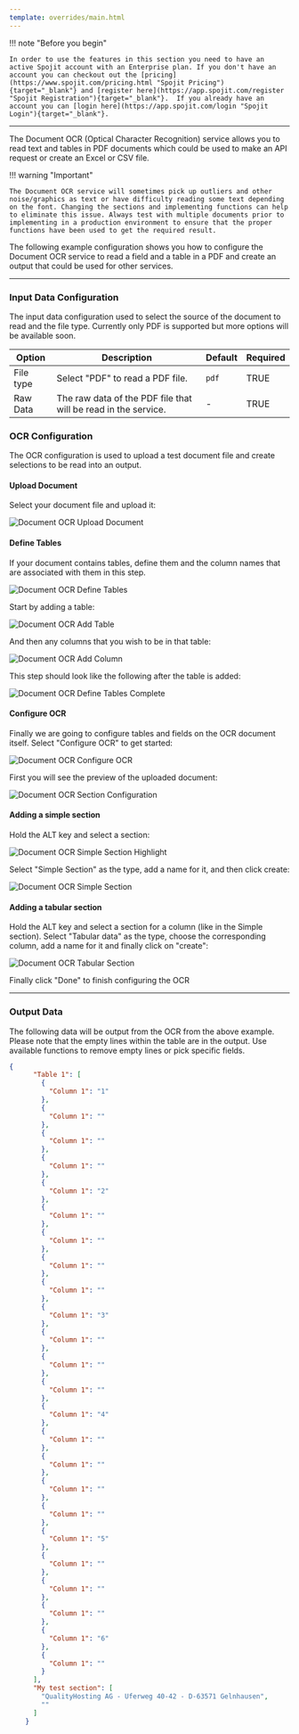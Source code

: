 ```yaml
---
template: overrides/main.html
---
```

!!! note "Before you begin" 

    In order to use the features in this section you need to have an active Spojit account with an Enterprise plan. If you don't have an account you can checkout out the [pricing](https://www.spojit.com/pricing.html "Spojit Pricing"){target="_blank"} and [register here](https://app.spojit.com/register "Spojit Registration"){target="_blank"}.  If you already have an account you can [login here](https://app.spojit.com/login "Spojit Login"){target="_blank"}.
___
 
The Document OCR (Optical Character Recognition) service allows you to read text and tables in PDF documents which could be used to make an API request or create an Excel or CSV file.

!!! warning "Important"

    The Document OCR service will sometimes pick up outliers and other noise/graphics as text or have difficulty reading some text depending on the font. Changing the sections and implementing functions can help to eliminate this issue. Always test with multiple documents prior to implementing in a production environment to ensure that the proper functions have been used to get the required result.

The following example configuration shows you how to configure the Document OCR service to read a field and a table in a PDF and create an output that could be used for other services.
___
### Input Data Configuration

The input data configuration used to select the source of the document to read and the file type.  Currently only PDF is supported but more options will be available soon.

| Option | Description | Default | Required |
| ----------- | ----------- | ----------- | ----------- |
| File type | Select "PDF" to read a PDF file. | `pdf` | TRUE |
| Raw Data | The raw data of the PDF file that will be read in the service. | - | TRUE |

### OCR Configuration

The OCR configuration is used to upload a test document file and create selections to be read into an output.

#### Upload Document

Select your document file and upload it:

![Document OCR Upload Document](/assets/images/services/document-ocr/document-ocr-upload-document.png "Document OCR Upload Document")

#### Define Tables

If your document contains tables, define them and the column names that are associated with them in this step. 

![Document OCR Define Tables](/assets/images/services/document-ocr/document-ocr-define-tables.png "Document OCR Define Tables")

Start by adding a table:

![Document OCR Add Table](/assets/images/services/document-ocr/document-ocr-add-table.png "Document OCR Add Table")

And then any columns that you wish to be in that table:

![Document OCR Add Column](/assets/images/services/document-ocr/document-ocr-add-column.png "Document OCR Add Column")

This step should look like the following after the table is added:

![Document OCR Define Tables Complete](/assets/images/services/document-ocr/document-ocr-define-tables-complete.png "Document OCR Define Tables Complete")


#### Configure OCR

Finally we are going to configure tables and fields on the OCR document itself.  Select "Configure OCR" to get started:

![Document OCR Configure OCR](/assets/images/services/document-ocr/document-ocr-configure-ocr.png "Document OCR Configure OCR")

First you will see the preview of the uploaded document:

![Document OCR Section Configuration](/assets/images/services/document-ocr/document-ocr-section-configuration.png "Document OCR Section Configuration")

#### Adding a simple section

Hold the ALT key and select a section:

![Document OCR Simple Section Highlight](/assets/images/services/document-ocr/document-ocr-simple-section-highlight.png "Document OCR Simple Section Highlight")

Select "Simple Section" as the type, add a name for it, and then click create:

![Document OCR Simple Section](/assets/images/services/document-ocr/document-ocr-simple-section.png "Document OCR Simple Section")

#### Adding a tabular section

Hold the ALT key and select a section for a column (like in the Simple section). Select "Tabular data" as the type, choose the corresponding column, add a name for it and finally click on "create":

![Document OCR Tabular Section](/assets/images/services/document-ocr/document-ocr-tabular-section.png "Document OCR Tabular Section")


Finally click "Done" to finish configuring the OCR

___
### Output Data

The following data will be output from the OCR from the above example. Please note that the empty lines within the table are in the output. Use available functions to remove empty lines or pick specific fields.

```json
{
      "Table 1": [
        {
          "Column 1": "1"
        },
        {
          "Column 1": ""
        },
        {
          "Column 1": ""
        },
        {
          "Column 1": ""
        },
        {
          "Column 1": "2"
        },
        {
          "Column 1": ""
        },
        {
          "Column 1": ""
        },
        {
          "Column 1": ""
        },
        {
          "Column 1": ""
        },
        {
          "Column 1": "3"
        },
        {
          "Column 1": ""
        },
        {
          "Column 1": ""
        },
        {
          "Column 1": ""
        },
        {
          "Column 1": "4"
        },
        {
          "Column 1": ""
        },
        {
          "Column 1": ""
        },
        {
          "Column 1": ""
        },
        {
          "Column 1": ""
        },
        {
          "Column 1": "5"
        },
        {
          "Column 1": ""
        },
        {
          "Column 1": ""
        },
        {
          "Column 1": ""
        },
        {
          "Column 1": "6"
        },
        {
          "Column 1": ""
        }
      ],
      "My test section": [
        "QualityHosting AG - Uferweg 40-42 - D-63571 Gelnhausen",
        ""
      ]
    }
```
